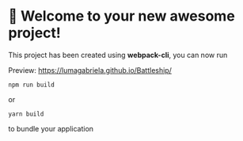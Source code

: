 # 🚀 Welcome to your new awesome project!

This project has been created using **webpack-cli**, you can now run

Preview: https://lumagabriela.github.io/Battleship/
```
npm run build
```

or

```
yarn build
```

to bundle your application
